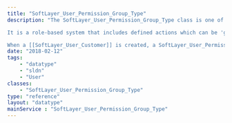 ```yaml
---
title: "SoftLayer_User_Permission_Group_Type"
description: "The SoftLayer_User_Permission_Group_Type class is one of several classes that make up the customer permission system.  This class defines the valid group types.  The SYSTEM group type is reserved for internal use. 

It is a role-based system that includes defined actions which can be 'grouped' together using a SoftLayer_User_Permission_Group class. These groups of actions are then used to define roles, and the roles are assigned to users. 

When a [[SoftLayer_User_Customer]] is created, a SoftLayer_User_Permission_Group and SoftLayer_User_Permission_Role is created specifically for the user with a group type of SYSTEM.  When the UI is used to alter the permissions of a customer user, the actions are added or removed from this group.  The api can not be used to alter the permissions in this group.  If an account wants to create their own unique permission groups and roles, the UI can not be used to manage them. "
date: "2018-02-12"
tags:
    - "datatype"
    - "sldn"
    - "User"
classes:
    - "SoftLayer_User_Permission_Group_Type"
type: "reference"
layout: "datatype"
mainService : "SoftLayer_User_Permission_Group_Type"
---
```

